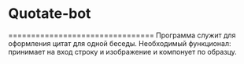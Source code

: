 # Quotate-bot


================================
Программа служит для оформления цитат для одной беседы. 
Необходимый функционал: принимает на вход строку и изображение и компонует по образцу. 

